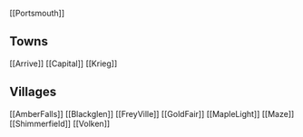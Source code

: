 [[Portsmouth]]

## Towns
[[Arrive]]
[[Capital]]
[[Krieg]]

## Villages
[[AmberFalls]]
[[Blackglen]]
[[FreyVille]]
[[GoldFair]]
[[MapleLight]]
[[Maze]]
[[Shimmerfield]]
[[Volken]]